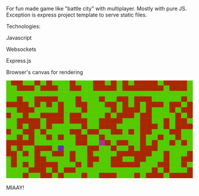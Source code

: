 For fun made game like "battle city" with multiplayer. Mostly with pure JS. Exception is express project template to
serve static files.

Technologies:

Javascript

Websockets

Express.js

Browser's canvas for rendering

![](demonstration.gif)

MIAAY!
